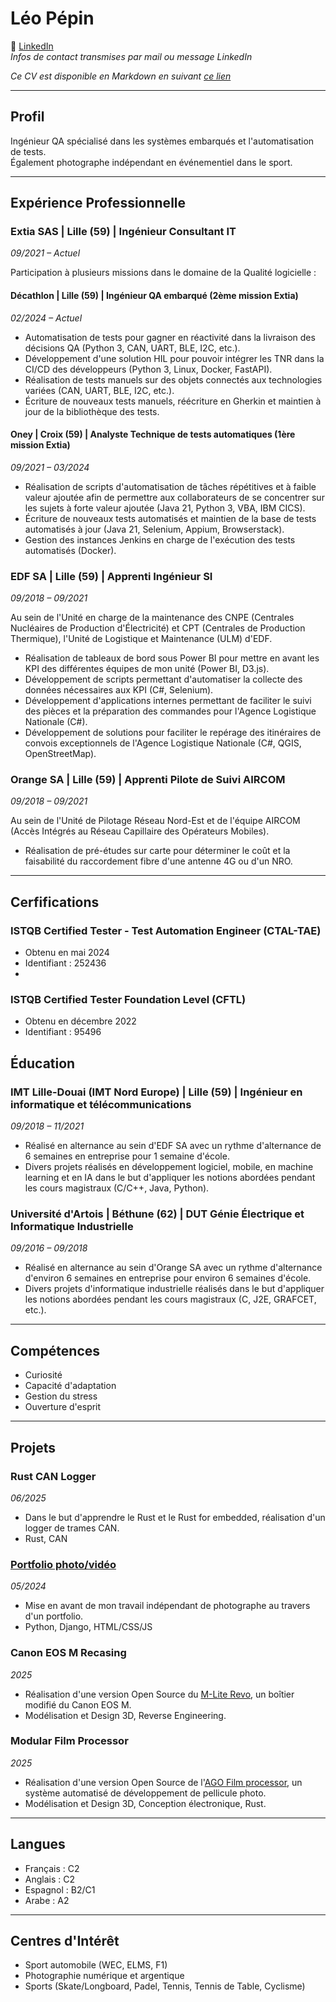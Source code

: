 # Léo Pépin

🔗 [LinkedIn](https://linkedin.com/in/pepin-leo)  
*Infos de contact transmises par mail ou message LinkedIn*  

*Ce CV est disponible en Markdown en suivant [ce lien](https://github.com/leo-pep/curriculum-vitae/blob/main/curriculum-french.md)*  

---

## Profil  

Ingénieur QA spécialisé dans les systèmes embarqués et l'automatisation de tests.  
Également photographe indépendant en événementiel dans le sport.  

---

## Expérience Professionnelle  

### Extia SAS | Lille (59) | Ingénieur Consultant IT  
*09/2021 – Actuel*  

Participation à plusieurs missions dans le domaine de la Qualité logicielle :  

#### Décathlon | Lille (59) | Ingénieur QA embarqué (2ème mission Extia)  
*02/2024 – Actuel*  
- Automatisation de tests pour gagner en réactivité dans la livraison des décisions QA (Python 3, CAN, UART, BLE, I2C, etc.).  
- Développement d'une solution HIL pour pouvoir intégrer les TNR dans la CI/CD des développeurs (Python 3, Linux, Docker, FastAPI).  
- Réalisation de tests manuels sur des objets connectés aux technologies variées (CAN, UART, BLE, I2C, etc.).  
- Écriture de nouveaux tests manuels, réécriture en Gherkin et maintien à jour de la bibliothèque des tests.  

#### Oney | Croix (59) | Analyste Technique de tests automatiques (1ère mission Extia)  
*09/2021 – 03/2024*  
- Réalisation de scripts d'automatisation de tâches répétitives et à faible valeur ajoutée afin de permettre aux collaborateurs de se concentrer sur les sujets à forte valeur ajoutée (Java 21, Python 3, VBA, IBM CICS).  
- Écriture de nouveaux tests automatisés et maintien de la base de tests automatisés à jour (Java 21, Selenium, Appium, Browserstack).  
- Gestion des instances Jenkins en charge de l'exécution des tests automatisés (Docker).  

### EDF SA | Lille (59) | Apprenti Ingénieur SI  
*09/2018 – 09/2021*  

Au sein de l'Unité en charge de la maintenance des CNPE (Centrales Nucléaires de Production d'Électricité) et CPT (Centrales de Production Thermique), l'Unité de Logistique et Maintenance (ULM) d'EDF.  

- Réalisation de tableaux de bord sous Power BI pour mettre en avant les KPI des différentes équipes de mon unité (Power BI, D3.js).  
- Développement de scripts permettant d'automatiser la collecte des données nécessaires aux KPI (C#, Selenium).  
- Développement d'applications internes permettant de faciliter le suivi des pièces et la préparation des commandes pour l'Agence Logistique Nationale (C#).  
- Développement de solutions pour faciliter le repérage des itinéraires de convois exceptionnels de l'Agence Logistique Nationale (C#, QGIS, OpenStreetMap).  

### Orange SA | Lille (59) | Apprenti Pilote de Suivi AIRCOM  
*09/2018 – 09/2021*  

Au sein de l'Unité de Pilotage Réseau Nord-Est et de l'équipe AIRCOM (Accès Intégrés au Réseau Capillaire des Opérateurs Mobiles).  

- Réalisation de pré-études sur carte pour déterminer le coût et la faisabilité du raccordement fibre d'une antenne 4G ou d'un NRO.  

---

## Cerfifications

### ISTQB Certified Tester - Test Automation Engineer (CTAL-TAE)
- Obtenu en mai 2024
- Identifiant : 252436
- 
### ISTQB Certified Tester Foundation Level (CFTL)
- Obtenu en décembre 2022
- Identifiant : 95496

## Éducation  

### IMT Lille-Douai (IMT Nord Europe) | Lille (59) | Ingénieur en informatique et télécommunications  
*09/2018 – 11/2021*  

- Réalisé en alternance au sein d'EDF SA avec un rythme d'alternance de 6 semaines en entreprise pour 1 semaine d'école.  
- Divers projets réalisés en développement logiciel, mobile, en machine learning et en IA dans le but d'appliquer les notions abordées pendant les cours magistraux (C/C++, Java, Python).  

### Université d'Artois | Béthune (62) | DUT Génie Électrique et Informatique Industrielle  
*09/2016 – 09/2018*  

- Réalisé en alternance au sein d'Orange SA avec un rythme d'alternance d'environ 6 semaines en entreprise pour environ 6 semaines d'école.  
- Divers projets d'informatique industrielle réalisés dans le but d'appliquer les notions abordées pendant les cours magistraux (C, J2E, GRAFCET, etc.).  

---

## Compétences  

- Curiosité  
- Capacité d'adaptation  
- Gestion du stress  
- Ouverture d'esprit  

---

## Projets  

### Rust CAN Logger  
*06/2025*  

- Dans le but d'apprendre le Rust et le Rust for embedded, réalisation d'un logger de trames CAN.  
- Rust, CAN  

### [Portfolio photo/vidéo](https://www.lelopepics.com)  
*05/2024*  

- Mise en avant de mon travail indépendant de photographe au travers d'un portfolio.  
- Python, Django, HTML/CSS/JS  

### Canon EOS M Recasing  
*2025*  

- Réalisation d'une version Open Source du [M-Lite Revo](https://filmatura.com/products/m-lite-revo), un boîtier modifié du Canon EOS M.  
- Modélisation et Design 3D, Reverse Engineering.  

### Modular Film Processor  
*2025*  

- Réalisation d'une version Open Source de l'[AGO Film processor](https://www.vintagevisual.eu/ago-film-processor/), un système automatisé de développement de pellicule photo.  
- Modélisation et Design 3D, Conception électronique, Rust.  

---

## Langues  

- Français : C2  
- Anglais : C2  
- Espagnol : B2/C1  
- Arabe : A2  

---

## Centres d'Intérêt  

- Sport automobile (WEC, ELMS, F1)  
- Photographie numérique et argentique  
- Sports (Skate/Longboard, Padel, Tennis, Tennis de Table, Cyclisme)  
